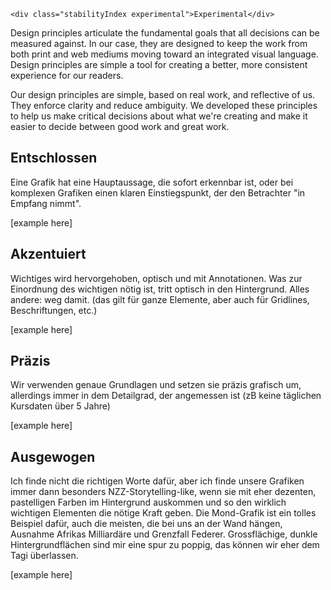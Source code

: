 ```html|span-1,no-source,plain
<div class="stabilityIndex experimental">Experimental</div>
```

Design principles articulate the fundamental goals that all decisions can be measured against. In our case, they are designed to keep the work from both print and web mediums moving toward an integrated visual language. Design principles are simple a tool for creating a better, more consistent experience for our readers.

Our design principles are simple, based on real work, and reflective of us. They enforce clarity and reduce ambiguity. We developed these principles to help us make critical decisions about what we're creating and make it easier to decide between good work and great work.

## Entschlossen
Eine Grafik hat eine Hauptaussage, die sofort erkennbar ist, oder bei komplexen Grafiken einen klaren Einstiegspunkt, der den Betrachter "in Empfang nimmt".

[example here]

## Akzentuiert
Wichtiges wird hervorgehoben, optisch und mit Annotationen. Was zur Einordnung des wichtigen nötig ist, tritt optisch in den Hintergrund. Alles andere: weg damit. (das gilt für ganze Elemente, aber auch für Gridlines, Beschriftungen, etc.)

[example here]

## Präzis
 Wir verwenden genaue Grundlagen und setzen sie präzis grafisch um, allerdings immer in dem Detailgrad, der angemessen ist (zB keine täglichen Kursdaten über 5 Jahre)

[example here]

## Ausgewogen
Ich finde nicht die richtigen Worte dafür, aber ich finde unsere Grafiken immer dann besonders NZZ-Storytelling-like, wenn sie mit eher dezenten, pastelligen Farben im Hintergrund auskommen und so den wirklich wichtigen Elementen die nötige Kraft geben. Die Mond-Grafik ist ein tolles Beispiel dafür, auch die meisten, die bei uns an der Wand hängen, Ausnahme Afrikas Milliardäre und Grenzfall Federer. Grossflächige, dunkle Hintergrundflächen sind mir eine spur zu poppig, das können wir eher dem Tagi überlassen.

[example here]
